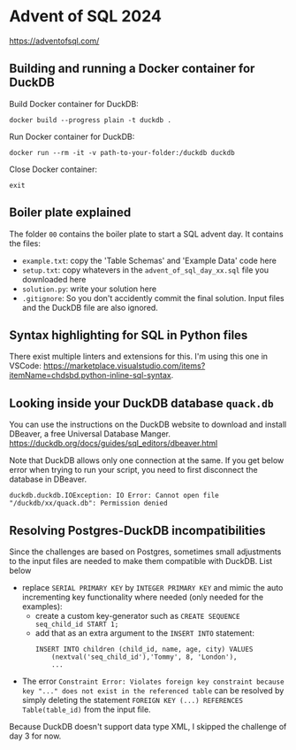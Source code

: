 # Advent of SQL 2024

https://adventofsql.com/

## Building and running a Docker container for DuckDB
Build Docker container for DuckDB:

```
docker build --progress plain -t duckdb .
```

Run Docker container for DuckDB:

```
docker run --rm -it -v path-to-your-folder:/duckdb duckdb
```

Close Docker container:
```
exit
```

## Boiler plate explained

The folder `00` contains the boiler plate to start a SQL advent day.
It contains the files:
- `example.txt`: copy the 'Table Schemas' and 'Example Data' code here
- `setup.txt`: copy whatevers in the `advent_of_sql_day_xx.sql` file you downloaded here
- `solution.py`: write your solution here
- `.gitignore`: So you don't accidently commit the final solution. Input files and the DuckDB file are also ignored.

## Syntax highlighting for SQL in Python files

There exist multiple linters and extensions for this. I'm using this one in VSCode: https://marketplace.visualstudio.com/items?itemName=chdsbd.python-inline-sql-syntax.

## Looking inside your DuckDB database `quack.db`

You can use the instructions on the DuckDB website to download and install DBeaver, a free Universal Database Manger.\
https://duckdb.org/docs/guides/sql_editors/dbeaver.html

Note that DuckDB allows only one connection at the same. If you get below error when trying to run your script, you need to first disconnect the database in DBeaver.
```
duckdb.duckdb.IOException: IO Error: Cannot open file "/duckdb/xx/quack.db": Permission denied
```

## Resolving Postgres-DuckDB incompatibilities

Since the challenges are based on Postgres, sometimes small adjustments to the input files are needed to make them compatible with DuckDB. List below
- replace `SERIAL PRIMARY KEY` by `INTEGER PRIMARY KEY` and mimic the auto incrementing key functionality where needed (only needed for the examples):
    - create a custom key-generator such as `CREATE SEQUENCE seq_child_id START 1;`
    - add that as an extra argument to the `INSERT INTO` statement:
        ```
        INSERT INTO children (child_id, name, age, city) VALUES
            (nextval('seq_child_id'),'Tommy', 8, 'London'),
            ...
        ```
- The error `Constraint Error: Violates foreign key constraint because key "..." does not exist in the referenced table` can be resolved by simply deleting the statement `FOREIGN KEY (...) REFERENCES Table(table_id)` from the input file.

Because DuckDB doesn't support data type XML, I skipped the challenge of day 3 for now.
